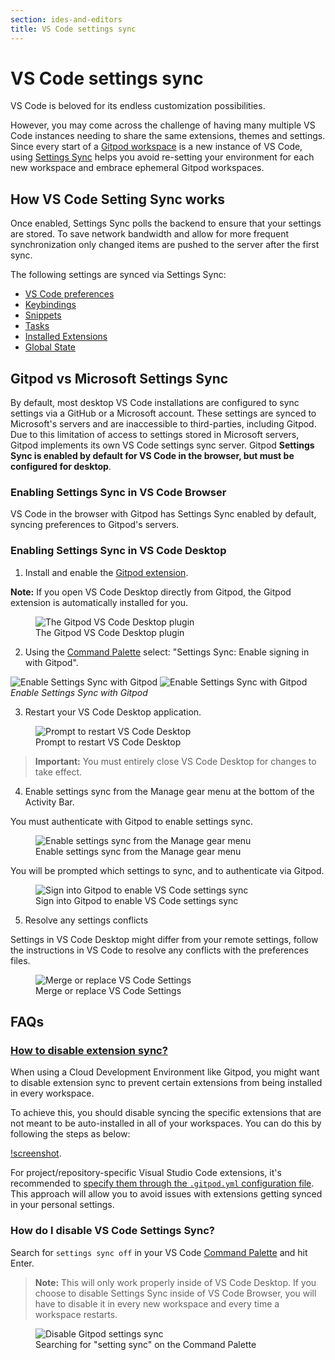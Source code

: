 ```yaml
---
section: ides-and-editors
title: VS Code settings sync
---
```


<script context="module">
  export const prerender = true;
  import Keybind from "$lib/components/keybind.svelte";
</script>

# VS Code settings sync

VS Code is beloved for its endless customization possibilities.

However, you may come across the challenge of having many multiple VS Code instances needing to share the same extensions, themes and settings. Since every start of a [Gitpod workspace](https://www.gitpod.io/docs/introduction/learn-gitpod/one-workspace-per-task) is a new instance of VS Code, using [Settings Sync](https://code.visualstudio.com/docs/editor/settings-sync) helps you avoid re-setting your environment for each new workspace and embrace ephemeral Gitpod workspaces.

## How VS Code Setting Sync works

Once enabled, Settings Sync polls the backend to ensure that your settings are stored. To save network bandwidth and allow for more frequent synchronization only changed items are pushed to the server after the first sync.

The following settings are synced via Settings Sync:

- [VS Code preferences](https://code.visualstudio.com/docs/getstarted/settings)
- [Keybindings](https://code.visualstudio.com/docs/getstarted/keybindings)
- [Snippets](https://code.visualstudio.com/docs/editor/userdefinedsnippets)
- [Tasks](https://code.visualstudio.com/Docs/editor/tasks#_user-level-tasks)
- [Installed Extensions](https://code.visualstudio.com/docs/editor/extension-marketplace#_manage-extensions)
- [Global State](https://code.visualstudio.com/docs/editor/settings-sync#_sync-user-global-state-between-machines)

## Gitpod vs Microsoft Settings Sync

By default, most desktop VS Code installations are configured to sync settings via a GitHub or a Microsoft account. These settings are synced to Microsoft's servers and are inaccessible to third-parties, including Gitpod. Due to this limitation of access to settings stored in Microsoft servers, Gitpod implements its own VS Code settings sync server. Gitpod **Settings Sync is enabled by default for VS Code in the browser, but must be configured for desktop**.

### Enabling Settings Sync in VS Code Browser

VS Code in the browser with Gitpod has Settings Sync enabled by default, syncing preferences to Gitpod's servers.

### Enabling Settings Sync in VS Code Desktop

1. Install and enable the [Gitpod extension](https://marketplace.visualstudio.com/items?itemName=gitpod.gitpod-desktop).

**Note:** If you open VS Code Desktop directly from Gitpod, the Gitpod extension is automatically installed for you.

<figure>
<img class="shadow-medium rounded-xl max-w-md mt-x-small" alt="The Gitpod VS Code Desktop plugin" src="/images/editors/gitpod-extension.png">
    <figcaption>The Gitpod VS Code Desktop plugin</figcaption>
</figure>

2. Using the [Command Palette](https://code.visualstudio.com/api/ux-guidelines/command-palette) select: "Settings Sync: Enable signing in with Gitpod".

![Enable Settings Sync with Gitpod](/images/editors/enable-signin-with-gitpod-light-theme.png)
![Enable Settings Sync with Gitpod](/images/editors/enable-signin-with-gitpod-dark-theme.png)
_Enable Settings Sync with Gitpod_

3. Restart your VS Code Desktop application.

<figure>
<img class="shadow-medium rounded-xl max-w-md mt-x-small" alt="Prompt to restart VS Code Desktop" src="/images/editors/restart-vscode.png">
    <figcaption>Prompt to restart VS Code Desktop</figcaption>
</figure>

> **Important:** You must entirely close VS Code Desktop for changes to take effect.

4. Enable settings sync from the Manage gear menu at the bottom of the Activity Bar.

You must authenticate with Gitpod to enable settings sync.

<figure>
<img class="shadow-medium rounded-xl max-w-md mt-x-small" alt="Enable settings sync from the Manage gear menu" src="/images/editors/enable-settings-sync.png">
    <figcaption>Enable settings sync from the Manage gear menu</figcaption>
</figure>

You will be prompted which settings to sync, and to authenticate via Gitpod.

<figure>
<img class="shadow-medium rounded-xl max-w-md mt-x-small" alt="Sign into Gitpod to enable VS Code settings sync" src="/images/editors/signin-and-turnon.png">
    <figcaption>Sign into Gitpod to enable VS Code settings sync</figcaption>
</figure>

5. Resolve any settings conflicts

Settings in VS Code Desktop might differ from your remote settings, follow the instructions in VS Code to resolve any conflicts with the preferences files.

<figure>
<img class="shadow-medium rounded-xl max-w-md mt-x-small" alt="Merge or replace VS Code Settings" src="/images/editors/resolve-merge-conflicts.png">
    <figcaption>Merge or replace VS Code Settings</figcaption>
</figure>

## FAQs

### [How to disable extension sync?](https://discord.com/channels/816244985187008514/1115681868654850108)

When using a Cloud Development Environment like Gitpod, you might want to disable extension sync to prevent certain extensions from being installed in every workspace.

To achieve this, you should disable syncing the specific extensions that are not meant to be auto-installed in all of your workspaces. You can do this by following the steps as below:

[!screenshot](https://cdn.discordapp.com/attachments/1115681868654850108/1116443879550484531/Screenshot_2023-06-09_at_1.06.23_AM.png).

For project/repository-specific Visual Studio Code extensions, it's recommended to [specify them through the `.gitpod.yml` configuration file](https://www.gitpod.io/docs/references/ides-and-editors/vscode-extensions#installing-an-extension). This approach will allow you to avoid issues with extensions getting synced in your personal settings.

### How do I disable VS Code Settings Sync?

Search for `settings sync off` in your VS Code [Command Palette](https://code.visualstudio.com/docs/getstarted/userinterface#_command-palette) and hit <Keybind>Enter</Keybind>.

> **Note:** This will only work properly inside of VS Code Desktop. If you choose to disable Settings Sync inside of VS Code Browser, you will have to disable it in every new workspace and every time a workspace restarts.

<figure>
<img class="shadow-medium rounded-xl max-w-md mt-x-small" alt="Disable Gitpod settings sync" src="/images/editors/disable-settings-sync.png">
    <figcaption>Searching for "setting sync" on the Command Palette</figcaption>
</figure>
